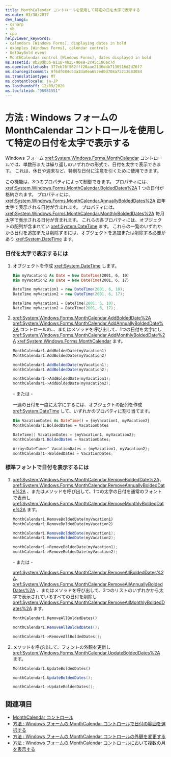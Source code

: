 ```yaml
---
title: MonthCalendar コントロールを使用して特定の日を太字で表示する
ms.date: 03/30/2017
dev_langs:
- csharp
- vb
- cpp
helpviewer_keywords:
- calendars [Windows Forms], displaying dates in bold
- examples [Windows Forms], calendar controls
- GetDayBold event
- MonthCalendar control [Windows Forms], dates displayed in bold
ms.assetid: 8b20db5b-8118-4825-90e8-2c45c186ac7d
ms.openlocfilehash: 377eb76f562fff20aae2136ddb7130516d2d76f7
ms.sourcegitcommit: 9f6df084c53a3da0ea657ed0d708a72213683084
ms.translationtype: MT
ms.contentlocale: ja-JP
ms.lasthandoff: 12/09/2020
ms.locfileid: "96981551"
---
```

# <a name="how-to-display-specific-days-in-bold-with-the-windows-forms-monthcalendar-control"></a>方法 : Windows フォームの MonthCalendar コントロールを使用して特定の日付を太字で表示する
Windows フォーム <xref:System.Windows.Forms.MonthCalendar> コントロールでは、単数形または繰り返しのいずれかの形式で、日付を太字で表示できます。 これは、休日や週末など、特別な日付に注意を引くために使用できます。  
  
 この機能は、3つのプロパティによって制御できます。 プロパティには、 <xref:System.Windows.Forms.MonthCalendar.BoldedDates%2A> 1 つの日付が格納されます。 プロパティには、 <xref:System.Windows.Forms.MonthCalendar.AnnuallyBoldedDates%2A> 毎年太字で表示される日付が含まれます。 プロパティには、 <xref:System.Windows.Forms.MonthCalendar.MonthlyBoldedDates%2A> 毎月太字で表示される日付が含まれます。 これらの各プロパティには、オブジェクトの配列が含まれてい <xref:System.DateTime> ます。 これらの一覧のいずれかから日付を追加または削除するには、オブジェクトを追加または削除する必要があり <xref:System.DateTime> ます。  
  
### <a name="to-make-a-date-appear-in-bold-type"></a>日付を太字で表示するには  
  
1. オブジェクトを作成 <xref:System.DateTime> します。  
  
    ```vb  
    Dim myVacation1 As Date = New DateTime(2001, 6, 10)  
    Dim myVacation2 As Date = New DateTime(2001, 6, 17)  
    ```  
  
    ```csharp  
    DateTime myVacation1 = new DateTime(2001, 6, 10);  
    DateTime myVacation2 = new DateTime(2001, 6, 17);  
    ```  
  
    ```cpp  
    DateTime myVacation1 = DateTime(2001, 6, 10);  
    DateTime myVacation2 = DateTime(2001, 6, 17);  
    ```  
  
2. <xref:System.Windows.Forms.MonthCalendar.AddBoldedDate%2A> <xref:System.Windows.Forms.MonthCalendar.AddAnnuallyBoldedDate%2A> コントロールの、、またはメソッドを呼び出して、1つの日付を太字にし <xref:System.Windows.Forms.MonthCalendar.AddMonthlyBoldedDate%2A> <xref:System.Windows.Forms.MonthCalendar> ます。  
  
    ```vb  
    MonthCalendar1.AddBoldedDate(myVacation1)  
    MonthCalendar1.AddBoldedDate(myVacation2)  
    ```  
  
    ```csharp  
    monthCalendar1.AddBoldedDate(myVacation1);  
    monthCalendar1.AddBoldedDate(myVacation2);  
    ```  
  
    ```cpp  
    monthCalendar1->AddBoldedDate(myVacation1);  
    monthCalendar1->AddBoldedDate(myVacation2);  
    ```  
  
     \- または -  
  
     一連の日付を一度に太字にするには、オブジェクトの配列を作成 <xref:System.DateTime> して、いずれかのプロパティに割り当てます。  
  
    ```vb  
    Dim VacationDates As DateTime() = {myVacation1, myVacation2}  
    MonthCalendar1.BoldedDates = VacationDates  
    ```  
  
    ```csharp  
    DateTime[] VacationDates = {myVacation1, myVacation2};  
    monthCalendar1.BoldedDates = VacationDates;  
    ```  
  
    ```cpp  
    Array<DateTime>^ VacationDates = {myVacation1, myVacation2};  
    monthCalendar1->BoldedDates = VacationDates;  
    ```  
  
### <a name="to-make-a-date-appear-in-the-regular-font"></a>標準フォントで日付を表示するには  
  
1. <xref:System.Windows.Forms.MonthCalendar.RemoveBoldedDate%2A>、 <xref:System.Windows.Forms.MonthCalendar.RemoveAnnuallyBoldedDate%2A> 、またはメソッドを呼び出して、1つの太字の日付を通常のフォントで表示し <xref:System.Windows.Forms.MonthCalendar.RemoveMonthlyBoldedDate%2A> ます。  
  
    ```vb  
    MonthCalendar1.RemoveBoldedDate(myVacation1)  
    MonthCalendar1.RemoveBoldedDate(myVacation2)  
    ```  
  
    ```csharp  
    monthCalendar1.RemoveBoldedDate(myVacation1);  
    monthCalendar1.RemoveBoldedDate(myVacation2);  
    ```  
  
    ```cpp  
    monthCalendar1->RemoveBoldedDate(myVacation1);  
    monthCalendar1->RemoveBoldedDate(myVacation2);  
    ```  
  
     \- または -  
  
     <xref:System.Windows.Forms.MonthCalendar.RemoveAllBoldedDates%2A>、 <xref:System.Windows.Forms.MonthCalendar.RemoveAllAnnuallyBoldedDates%2A> 、またはメソッドを呼び出して、3つのリストのいずれかから太字で表示されているすべての日付を削除し <xref:System.Windows.Forms.MonthCalendar.RemoveAllMonthlyBoldedDates%2A> ます。  
  
    ```vb  
    MonthCalendar1.RemoveAllBoldedDates()  
    ```  
  
    ```csharp  
    monthCalendar1.RemoveAllBoldedDates();  
    ```  
  
    ```cpp  
    monthCalendar1->RemoveAllBoldedDates();  
    ```  
  
2. メソッドを呼び出して、フォントの外観を更新し <xref:System.Windows.Forms.MonthCalendar.UpdateBoldedDates%2A> ます。  
  
    ```vb  
    MonthCalendar1.UpdateBoldedDates()  
    ```  
  
    ```csharp  
    monthCalendar1.UpdateBoldedDates();  
    ```  
  
    ```cpp  
    monthCalendar1->UpdateBoldedDates();  
    ```  
  
## <a name="see-also"></a>関連項目

- [MonthCalendar コントロール](monthcalendar-control-windows-forms.md)
- [方法 : Windows フォームの MonthCalendar コントロールで日付の範囲を選択する](how-to-select-a-range-of-dates-in-the-windows-forms-monthcalendar-control.md)
- [方法 : Windows フォームの MonthCalendar コントロールの外観を変更する](how-to-change-monthcalendar-control-appearance.md)
- [方法 : Windows フォームの MonthCalendar コントロールにおいて複数の月を表示する](display-more-than-one-month-wf-monthcalendar-control.md)
